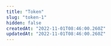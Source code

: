 ```yaml
---
title: "Token"
slug: "token-1"
hidden: false
createdAt: "2022-11-01T08:46:00.260Z"
updatedAt: "2022-11-01T08:46:00.260Z"
---
```

